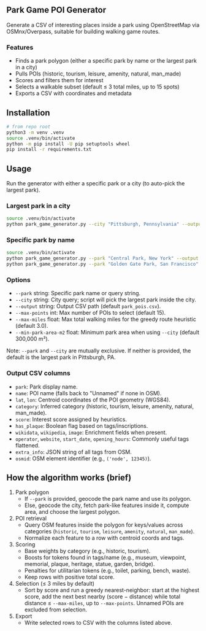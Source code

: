 ## Park Game POI Generator

Generate a CSV of interesting places inside a park using OpenStreetMap via OSMnx/Overpass, suitable for building walking game routes.

### Features

- Finds a park polygon (either a specific park by name or the largest park in a city)
- Pulls POIs (historic, tourism, leisure, amenity, natural, man_made)
- Scores and filters them for interest
- Selects a walkable subset (default ≤ 3 total miles, up to 15 spots)
- Exports a CSV with coordinates and metadata

## Installation

```bash
# from repo root
python3 -m venv .venv
source .venv/bin/activate
python -m pip install -U pip setuptools wheel
pip install -r requirements.txt
```

## Usage

Run the generator with either a specific park or a city (to auto-pick the largest park).

### Largest park in a city

```bash
source .venv/bin/activate
python park_game_generator.py --city "Pittsburgh, Pennsylvania" --output pittsburgh_park_pois.csv
```

### Specific park by name

```bash
source .venv/bin/activate
python park_game_generator.py --park "Central Park, New York" --output central_park_pois.csv
python park_game_generator.py --park "Golden Gate Park, San Francisco" --output golden_gate_park_pois.csv
```

### Options

- `--park` string: Specific park name or query string.
- `--city` string: City query; script will pick the largest park inside the city.
- `--output` string: Output CSV path (default `park_pois.csv`).
- `--max-points` int: Max number of POIs to select (default 15).
- `--max-miles` float: Max total walking miles for the greedy route heuristic (default 3.0).
- `--min-park-area-m2` float: Minimum park area when using `--city` (default 300,000 m²).

Note: `--park` and `--city` are mutually exclusive. If neither is provided, the default is the largest park in Pittsburgh, PA.

### Output CSV columns

- `park`: Park display name.
- `name`: POI name (falls back to "Unnamed" if none in OSM).
- `lat`, `lon`: Centroid coordinates of the POI geometry (WGS84).
- `category`: Inferred category (historic, tourism, leisure, amenity, natural, man_made).
- `score`: Interest score assigned by heuristics.
- `has_plaque`: Boolean flag based on tags/inscriptions.
- `wikidata`, `wikipedia`, `image`: Enrichment fields when present.
- `operator`, `website`, `start_date`, `opening_hours`: Commonly useful tags flattened.
- `extra_info`: JSON string of all tags from OSM.
- `osmid`: OSM element identifier (e.g., `('node', 12345)`).

## How the algorithm works (brief)

1. Park polygon
   - If `--park` is provided, geocode the park name and use its polygon.
   - Else, geocode the city, fetch park-like features inside it, compute area, and choose the largest polygon.
2. POI retrieval
   - Query OSM features inside the polygon for keys/values across categories (`historic`, `tourism`, `leisure`, `amenity`, `natural`, `man_made`).
   - Normalize each feature to a row with centroid coords and tags.
3. Scoring
   - Base weights by category (e.g., historic, tourism).
   - Boosts for tokens found in tags/name (e.g., museum, viewpoint, memorial, plaque, heritage, statue, garden, bridge).
   - Penalties for utilitarian tokens (e.g., toilet, parking, bench, waste).
   - Keep rows with positive total score.
4. Selection (≤ 3 miles by default)
   - Sort by score and run a greedy nearest-neighbor: start at the highest score, add the next best nearby (score − distance) while total distance ≤ `--max-miles`, up to `--max-points`. Unnamed POIs are excluded from selection.
5. Export
   - Write selected rows to CSV with the columns listed above.

